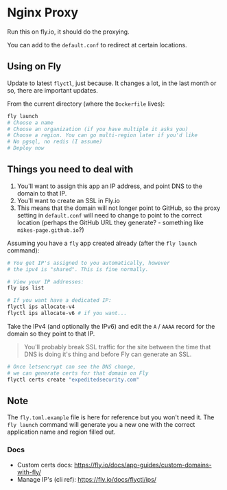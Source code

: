 # Nginx Proxy

Run this on fly.io, it should do the proxying.

You can add to the `default.conf` to redirect at certain locations.

## Using on Fly

Update to latest `flyctl`, just because. It changes a lot, in the last month or so, there are important updates.


From the current directory (where the `Dockerfile` lives):

```bash
fly launch
# Choose a name
# Choose an organization (if you have multiple it asks you)
# Choose a region. You can go multi-region later if you'd like
# No pgsql, no redis (I assume)
# Deploy now
```

## Things you need to deal with

1. You'll want to assign this app an IP address, and point DNS to the domain to that IP.
2. You'll want to create an SSL in Fly.io
3. This means that the domain will not longer point to GitHub, so the proxy setting in `default.conf` will need
   to change to point to the correct location (perhaps the GitHub URL they generate? - something like `mikes-page.github.io`?)

Assuming you have a `fly` app created already (after the `fly launch` command):

```bash
# You get IP's assigned to you automatically, however
# the ipv4 is "shared". This is fine normally.

# View your IP addresses:
fly ips list

# If you want have a dedicated IP:
flyctl ips allocate-v4
flyctl ips allocate-v6 # if you want...
```

Take the IPv4 (and optionally the IPv6) and edit the `A` / `AAAA` record for the domain so they point to that IP.

> You'll probably break SSL traffic for the site between the time that DNS is doing it's thing and before Fly can generate an SSL.

```bash
# Once letsencrypt can see the DNS change,
# we can generate certs for that domain on Fly
flyctl certs create "expeditedsecurity.com"
```

## Note

The `fly.toml.example` file is here for reference but you won't need it. The `fly launch` command will generate you a new one
with the correct application name and region filled out.

### Docs

* Custom certs docs: https://fly.io/docs/app-guides/custom-domains-with-fly/
* Manage IP's (cli ref):  https://fly.io/docs/flyctl/ips/
